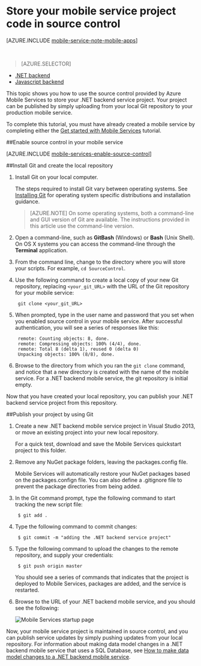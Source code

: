 <properties
	pageTitle="Store you .NET backend project code in source control | Azure Mobile Services"
	description="Learn how to store your .NET backend project in and publish from a local Git repo on your computer."
	services="mobile-services"
	documentationCenter=""
	authors="ggailey777"
	manager="dwrede"
	editor=""/>

<tags
	ms.service="mobile-services"
	ms.date="12/07/2015"
	wacn.date=""/>

# Store your mobile service project code in source control

[AZURE.INCLUDE [mobile-service-note-mobile-apps](../includes/mobile-services-note-mobile-apps.md)]

&nbsp;


> [AZURE.SELECTOR]
- [.NET backend](/documentation/articles/mobile-services-dotnet-backend-store-code-source-control)
- [Javascript backend](/documentation/articles/mobile-services-store-scripts-source-control)

This topic shows you how to use the source control provided by Azure Mobile Services to store your .NET backend service project. Your project can be published by simply uploading from your local Git repository to your production mobile service.

To complete this tutorial, you must have already created a mobile service by completing either the [Get started with Mobile Services] tutorial.

##<a name="enable-source-control"></a>Enable source control in your mobile service

[AZURE.INCLUDE [mobile-services-enable-source-control](../includes/mobile-services-enable-source-control.md)]

##<a name="clone-repo"></a>Install Git and create the local repository

1. Install Git on your local computer.

	The steps required to install Git vary between operating systems. See [Installing Git] for operating system specific distributions and installation guidance.

	> [AZURE.NOTE]
	> On some operating systems, both a command-line and GUI version of Git are available. The instructions provided in this article use the command-line version.

2. Open a command-line, such as **GitBash** (Windows) or **Bash** (Unix Shell). On OS X systems you can access the command-line through the **Terminal** application.

3. From the command line, change to the directory where you will store your scripts. For example, `cd SourceControl`.

4. Use the following command to create a local copy of your new Git repository, replacing `<your_git_URL>` with the URL of the Git repository for your mobile service:

		git clone <your_git_URL>

5. When prompted, type in the user name and password that you set when you enabled source control in your mobile service. After successful authentication, you will see a series of responses like this:

		remote: Counting objects: 8, done.
		remote: Compressing objects: 100% (4/4), done.
		remote: Total 8 (delta 1), reused 0 (delta 0)
		Unpacking objects: 100% (8/8), done.

6. Browse to the directory from which you ran the `git clone` command, and notice that a new directory is created with the name of the mobile service. For a .NET backend mobile service, the git repository is initial empty.

Now that you have created your local repository, you can publish your .NET backend service project from this repository.

##<a name="deploy-scripts"></a>Publish your project by using Git

1. Create a new .NET backend mobile service project in Visual Studio 2013, or move an existing project into your new local repository.

	For a quick test, download and save the Mobile Services quickstart project to this folder.

2. Remove any NuGet package folders, leaving the packages.config file.

	Mobile Services will automatically restore your NuGet packages based on the packages.confign file. You can also define a .gitignore file to prevent the package directories from being added.

3. In the Git command prompt, type the following command to start tracking the new script file:

		$ git add .

4. Type the following command to commit changes:

		$ git commit -m "adding the .NET backend service project"

5. Type the following command to upload the changes to the remote repository, and supply your credentials:

		$ git push origin master

	You should see a series of commands that indicates that the project is deployed to Mobile Services, packages are added, and the service is restarted.

6. Browse to the URL of your .NET backend mobile service, and you should see the following:

	![Mobile Services startup page](./media/mobile-services-dotnet-backend-store-code-source-control/mobile-service-startup.png)

Now, your mobile service project is maintained in source control, and you can publish service updates by simply pushing updates from your local repository. For information about making data model changes in a .NET backend mobile service that uses a SQL Database, see [How to make data model changes to a .NET backend mobile service].

<!-- Anchors. -->

<!-- Images. -->

<!-- URLs. -->
[Git website]: http://git-scm.com
[Source control]: http://msdn.microsoft.com/zh-cn/library/azure/c25aaede-c1f0-4004-8b78-113708761643
[Installing Git]: http://git-scm.com/book/zh/v2/%E8%B5%B7%E6%AD%A5-%E5%AE%89%E8%A3%85-Git
[Get started with Mobile Services]: mobile-services-dotnet-backend-ios-get-started.md
[How to make data model changes to a .NET backend mobile service]: mobile-services-dotnet-backend-how-to-use-code-first-migrations.md

